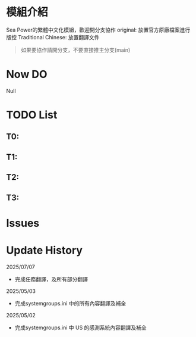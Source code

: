 # 模組介紹
Sea Power的繁體中文化模組，歡迎開分支協作
original: 放置官方原廠檔案進行版控
Traditional Chinese: 放置翻譯文件

> 如果要協作請開分支，不要直接推主分支(main)


# Now DO
Null


# TODO List
## T0:

## T1:

## T2:

## T3:


# Issues


# Update History
2025/07/07
 - 完成任務翻譯，及所有部分翻譯

2025/05/03
 - 完成systemgroups.ini 中的所有內容翻譯及補全

2025/05/02
 - 完成systemgroups.ini 中 US 的感測系統內容翻譯及補全

